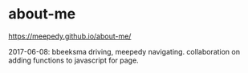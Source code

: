 # about-me
https://meepedy.github.io/about-me/

2017-06-08: bbeeksma driving, meepedy navigating. collaboration on adding functions to javascript for page. 
